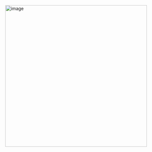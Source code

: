 <img width="450" alt="image" src="https://github.com/user-attachments/assets/a97797fa-f805-4ef7-a40f-177783ddae5c" />
